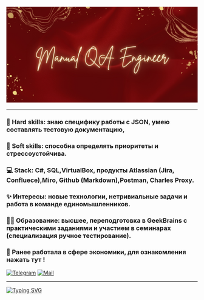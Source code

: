 ![Image alt](2.jpg)

---
### 🗿 Hard skills: знаю специфику работы с JSON, умею составлять тестовую документацию, 
### 🌿 Soft skills: способна определять приоритеты и стрессоустойчива.
### 💻 Stack: C#, SQL,VirtualBox, продукты Atlassian (Jira, Confluece),Miro, Github (Markdown),Postman, Charles Proxy.
### ✨ Интересы: новые технологии, нетривиальные задачи и работа в команде единомышленников. 
### 👩‍🎓 Образование: высшее, переподготовка в GeekBrains с практическими заданиями и участием в семинарах (специализация ручное тестирование).
### 👔 Ранее работала в сфере экономики, для ознакомления нажать тут !

[![Telegram](https://img.shields.io/badge/Telegram-2CA5E0?style=for-the-badge&logo=telegram&logoColor=white)](https://t.me/AnastasiiaKonkovaTr "Кликни на меня")
[![Mail](https://img.shields.io/badge/Mail.ru-%233780F1.svg?style=for-the-badge&logoColor=white)](mailto:anastasiya.komova@mail.ru "или на меня")

---

[![Typing SVG](https://readme-typing-svg.herokuapp.com?color=B00000&lines=💭+Активно+ищу+удаленную+работу)](https://git.io/typing-svg)
